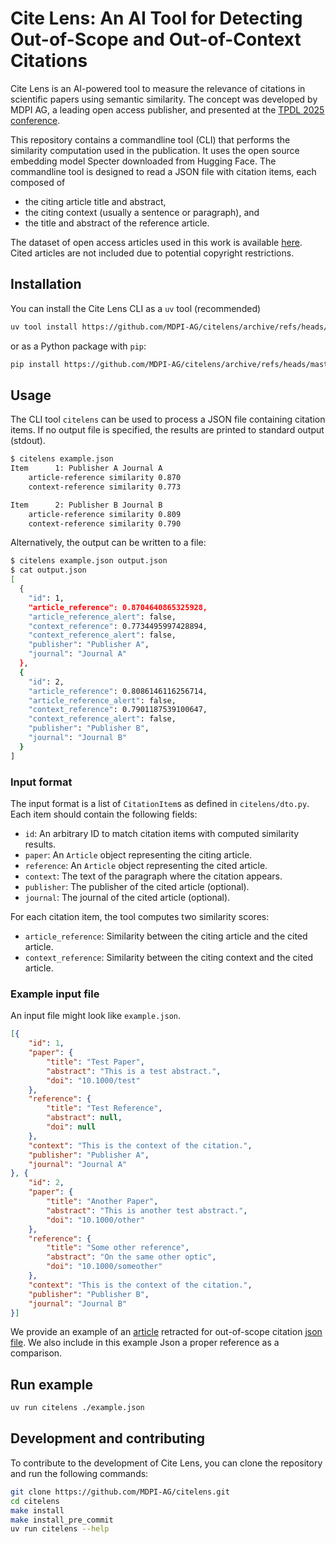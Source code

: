 # Cite Lens: An AI Tool for Detecting Out-of-Scope and Out-of-Context Citations

Cite Lens is an AI-powered tool to measure the relevance of citations in scientific papers using semantic similarity.
The concept was developed by MDPI AG, a leading open access publisher, and presented at the
[TPDL 2025 conference](https://tpdl2025.github.io/).

This repository contains a commandline tool (CLI) that performs the similarity computation used in the publication.
It uses the open source embedding model Specter downloaded from Hugging Face.
The commandline tool is designed to read
a JSON file with citation items, each composed of

* the citing article title and abstract,
* the citing context (usually a sentence or paragraph), and
* the title and abstract of the reference article.

The dataset of open access articles used in this work is available [here](https://huggingface.co/datasets/mdpi-ai/citelens). Cited articles are not included due to potential copyright restrictions.

## Installation

You can install the Cite Lens CLI as a `uv` tool (recommended)

```bash
uv tool install https://github.com/MDPI-AG/citelens/archive/refs/heads/master.zip
```

or as a Python package with `pip`:

```bash
pip install https://github.com/MDPI-AG/citelens/archive/refs/heads/master.zip
```

## Usage

The CLI tool `citelens` can be used to process a JSON file containing citation items. If no output file is specified, the results are printed to standard output (stdout).

```bash
$ citelens example.json
Item      1: Publisher A Journal A
    article-reference similarity 0.870
    context-reference similarity 0.773

Item      2: Publisher B Journal B
    article-reference similarity 0.809
    context-reference similarity 0.790
```

Alternatively, the output can be written to a file:

```bash
$ citelens example.json output.json
$ cat output.json
[
  {
    "id": 1,
    "article_reference": 0.8704640865325928,
    "article_reference_alert": false,
    "context_reference": 0.7734495997428894,
    "context_reference_alert": false,
    "publisher": "Publisher A",
    "journal": "Journal A"
  },
  {
    "id": 2,
    "article_reference": 0.8086146116256714,
    "article_reference_alert": false,
    "context_reference": 0.7901187539100647,
    "context_reference_alert": false,
    "publisher": "Publisher B",
    "journal": "Journal B"
  }
]
```

### Input format

The input format is a list of `CitationItem`s as defined in `citelens/dto.py`. Each item should contain the following fields:

- `id`: An arbitrary ID to match citation items with computed similarity results.
- `paper`: An `Article` object representing the citing article.
- `reference`: An `Article` object representing the cited article.
- `context`: The text of the paragraph where the citation appears.
- `publisher`: The publisher of the cited article (optional).
- `journal`: The journal of the cited article (optional).

For each citation item, the tool computes two similarity scores:

- `article_reference`: Similarity between the citing article and the cited article.
- `context_reference`: Similarity between the citing context and the cited article.

### Example input file

An input file might look like `example.json`.

```json
[{
    "id": 1,
    "paper": {
        "title": "Test Paper",
        "abstract": "This is a test abstract.",
        "doi": "10.1000/test"
    },
    "reference": {
        "title": "Test Reference",
        "abstract": null,
        "doi": null
    },
    "context": "This is the context of the citation.",
    "publisher": "Publisher A",
    "journal": "Journal A"
}, {
    "id": 2,
    "paper": {
        "title": "Another Paper",
        "abstract": "This is another test abstract.",
        "doi": "10.1000/other"
    },
    "reference": {
        "title": "Some other reference",
        "abstract": "On the same other optic",
        "doi": "10.1000/someother"
    },
    "context": "This is the context of the citation.",
    "publisher": "Publisher B",
    "journal": "Journal B"
}]
```


We provide an example of an [article](https://doi.org/10.1007/s12517-022-10107-4) retracted for out-of-scope citation [json file](./real_case_example.json). We also include in this example Json a proper reference as a comparison.

## Run example

```bash
uv run citelens ./example.json
```

## Development and contributing

To contribute to the development of Cite Lens, you can clone the repository and run the following commands:

```bash
git clone https://github.com/MDPI-AG/citelens.git
cd citelens
make install
make install_pre_commit
uv run citelens --help
```
 

